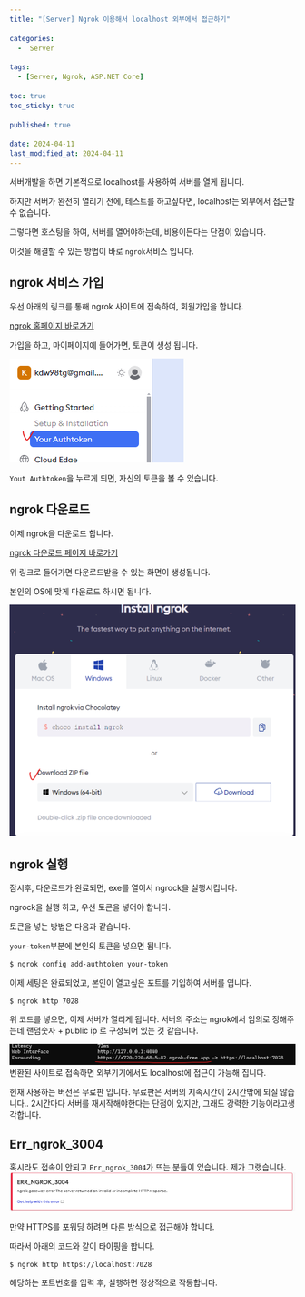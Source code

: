 ```yaml
---
title: "[Server] Ngrok 이용해서 localhost 외부에서 접근하기"

categories:
  -  Server
  
tags:
  - [Server, Ngrok, ASP.NET Core]

toc: true
toc_sticky: true

published: true

date: 2024-04-11
last_modified_at: 2024-04-11
---
```


서버개발을 하면 기본적으로 localhost를 사용하여 서버를 열게 됩니다.

하지만 서버가 완전히 열리기 전에, 테스트를 하고싶다면, localhost는 외부에서 접근할 수 없습니다.

그렇다면 호스팅을 하여, 서버를 열어야하는데, 비용이든다는 단점이 있습니다.

이것을 해결할 수 있는 방법이 바로 `ngrok`서비스 입니다.

## ngrok 서비스 가입

우선 아래의 링크를 통해 ngrok 사이트에 접속하여, 회원가입을 합니다.

[ngrok 홈페이지 바로가기](https://ngrok.com)

가입을 하고, 마이페이지에 들어가면, 토큰이 생성 됩니다.

![ngrock auth](/images/Pasted%20image%2020240411120129.png)

`Yout Authtoken`을 누르게 되면, 자신의 토큰을 볼 수 있습니다.

## ngrok 다운로드

이제 ngrok을 다운로드 합니다.

[ngrck 다운로드 페이지 바로가기](https://ngrok.com/download)

위 링크로 들어가면 다운로드받을 수 있는 화면이 생성됩니다.

본인의 OS에 맞게 다운로드 하시면 됩니다.

![ngrock 다운로드](/images/Pasted%20image%2020240411115908.png)

## ngrok 실행

잠시후, 다운로드가 완료되면, exe를 열어서 ngrock을 실행시킵니다.

ngrock을 실행 하고, 우선 토큰을 넣어야 합니다.

토큰을 넣는 방법은 다음과 같습니다.

`your-token`부분에 본인의 토큰을 넣으면 됩니다.

```bash
$ ngrok config add-authtoken your-token
```

이제 세팅은 완료되었고, 본인이 열고싶은 포트를 기입하여 서버를 엽니다.

```shell
$ ngrok http 7028
```

위 코드를 넣으면, 이제 서버가 열리게 됩니다. 서버의 주소는 ngrok에서 임의로 정해주는데 랜덤숫자 + public ip 로 구성되어 있는 것 같습니다.

![ngrok 임시 domain](/images/Pasted%20image%2020240411120757.png)
변환된 사이트로 접속하면 외부기기에서도 localhost에 접근이 가능해 집니다.

현재 사용하는 버전은 무료판 입니다. 무료판은 서버의 지속시간이 2시간밖에 되질 않습니다.. 2시간마다 서버를 재시작해야한다는 단점이 있지만, 그래도 강력한 기능이라고생각합니다. 

## Err_ngrok_3004

혹시라도 접속이 안되고 `Err_ngrok_3004`가 뜨는 분들이 있습니다. 제가 그랬습니다.
![erro_ngrok_3004](/images/Pasted%20image%2020240411120926.png)

만약 HTTPS를 포워딩 하려면 다른 방식으로 접근해야 합니다.

따라서 아래의 코드와 같이 타이핑을 합니다.

```shell
$ ngrok http https://localhost:7028
```

해당하는 포트번호를 입력 후, 실행하면 정상적으로 작동합니다.



